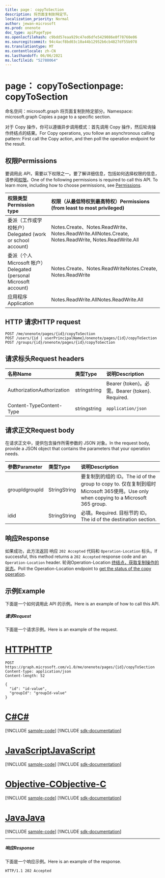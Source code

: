 ```yaml
---
title: page： copyToSection
description: 将页面复制到特定节。
localization_priority: Normal
author: jewan-microsoft
ms.prod: onenote
doc_type: apiPageType
ms.openlocfilehash: c9bdd57eaa929c47ed6dfe5429086e0f78760e06
ms.sourcegitcommit: 94c4acf8bd03c10a44b12952b6cb4827df55b978
ms.translationtype: MT
ms.contentlocale: zh-CN
ms.lasthandoff: 06/06/2021
ms.locfileid: "52788064"
---
```

# <a name="page-copytosection"></a><span data-ttu-id="db411-103">page： copyToSection</span><span class="sxs-lookup"><span data-stu-id="db411-103">page: copyToSection</span></span>

<span data-ttu-id="db411-104">命名空间：microsoft.graph 将页面复制到特定部分。</span><span class="sxs-lookup"><span data-stu-id="db411-104">Namespace: microsoft.graph Copies a page to a specific section.</span></span>

<span data-ttu-id="db411-105">对于 Copy 操作，你可以遵循异步调用模式：首先调用 Copy 操作，然后轮询操作终结点的结果。</span><span class="sxs-lookup"><span data-stu-id="db411-105">For Copy operations, you follow an asynchronous calling pattern:  First call the Copy action, and then poll the operation endpoint for the result.</span></span>

## <a name="permissions"></a><span data-ttu-id="db411-106">权限</span><span class="sxs-lookup"><span data-stu-id="db411-106">Permissions</span></span>
<span data-ttu-id="db411-p101">要调用此 API，需要以下权限之一。要了解详细信息，包括如何选择权限的信息，请参阅[权限](/graph/permissions-reference)。</span><span class="sxs-lookup"><span data-stu-id="db411-p101">One of the following permissions is required to call this API. To learn more, including how to choose permissions, see [Permissions](/graph/permissions-reference).</span></span>

|<span data-ttu-id="db411-109">权限类型</span><span class="sxs-lookup"><span data-stu-id="db411-109">Permission type</span></span>      | <span data-ttu-id="db411-110">权限（从最低特权到最高特权）</span><span class="sxs-lookup"><span data-stu-id="db411-110">Permissions (from least to most privileged)</span></span>              |
|:--------------------|:---------------------------------------------------------|
|<span data-ttu-id="db411-111">委派（工作或学校帐户）</span><span class="sxs-lookup"><span data-stu-id="db411-111">Delegated (work or school account)</span></span> | <span data-ttu-id="db411-112">Notes.Create、Notes.ReadWrite、Notes.ReadWrite.All</span><span class="sxs-lookup"><span data-stu-id="db411-112">Notes.Create, Notes.ReadWrite, Notes.ReadWrite.All</span></span>    |
|<span data-ttu-id="db411-113">委派（个人 Microsoft 帐户）</span><span class="sxs-lookup"><span data-stu-id="db411-113">Delegated (personal Microsoft account)</span></span> | <span data-ttu-id="db411-114">Notes.Create、Notes.ReadWrite</span><span class="sxs-lookup"><span data-stu-id="db411-114">Notes.Create, Notes.ReadWrite</span></span>    |
|<span data-ttu-id="db411-115">应用程序</span><span class="sxs-lookup"><span data-stu-id="db411-115">Application</span></span> | <span data-ttu-id="db411-116">Notes.ReadWrite.All</span><span class="sxs-lookup"><span data-stu-id="db411-116">Notes.ReadWrite.All</span></span> |

## <a name="http-request"></a><span data-ttu-id="db411-117">HTTP 请求</span><span class="sxs-lookup"><span data-stu-id="db411-117">HTTP request</span></span>
<!-- { "blockType": "ignored" } -->
```http
POST /me/onenote/pages/{id}/copyToSection
POST /users/{id | userPrincipalName}/onenote/pages/{id}/copyToSection
POST /groups/{id}/onenote/pages/{id}/copyToSection
```
## <a name="request-headers"></a><span data-ttu-id="db411-118">请求标头</span><span class="sxs-lookup"><span data-stu-id="db411-118">Request headers</span></span>
| <span data-ttu-id="db411-119">名称</span><span class="sxs-lookup"><span data-stu-id="db411-119">Name</span></span>       | <span data-ttu-id="db411-120">类型</span><span class="sxs-lookup"><span data-stu-id="db411-120">Type</span></span> | <span data-ttu-id="db411-121">说明</span><span class="sxs-lookup"><span data-stu-id="db411-121">Description</span></span>|
|:---------------|:--------|:----------|
| <span data-ttu-id="db411-122">Authorization</span><span class="sxs-lookup"><span data-stu-id="db411-122">Authorization</span></span>  | <span data-ttu-id="db411-123">string</span><span class="sxs-lookup"><span data-stu-id="db411-123">string</span></span>  | <span data-ttu-id="db411-p102">Bearer {token}。必需。</span><span class="sxs-lookup"><span data-stu-id="db411-p102">Bearer {token}. Required.</span></span> |
| <span data-ttu-id="db411-126">Content-Type</span><span class="sxs-lookup"><span data-stu-id="db411-126">Content-Type</span></span> | <span data-ttu-id="db411-127">string</span><span class="sxs-lookup"><span data-stu-id="db411-127">string</span></span> | `application/json` |

## <a name="request-body"></a><span data-ttu-id="db411-128">请求正文</span><span class="sxs-lookup"><span data-stu-id="db411-128">Request body</span></span>
<span data-ttu-id="db411-129">在请求正文中，提供包含操作所需参数的 JSON 对象。</span><span class="sxs-lookup"><span data-stu-id="db411-129">In the request body, provide a JSON object that contains the parameters that your operation needs.</span></span>

| <span data-ttu-id="db411-130">参数</span><span class="sxs-lookup"><span data-stu-id="db411-130">Parameter</span></span>    | <span data-ttu-id="db411-131">类型</span><span class="sxs-lookup"><span data-stu-id="db411-131">Type</span></span>   |<span data-ttu-id="db411-132">说明</span><span class="sxs-lookup"><span data-stu-id="db411-132">Description</span></span>|
|:---------------|:--------|:----------|
|<span data-ttu-id="db411-133">groupId</span><span class="sxs-lookup"><span data-stu-id="db411-133">groupId</span></span>|<span data-ttu-id="db411-134">String</span><span class="sxs-lookup"><span data-stu-id="db411-134">String</span></span>|<span data-ttu-id="db411-135">要复制到的组的 ID。</span><span class="sxs-lookup"><span data-stu-id="db411-135">The id of the group to copy to.</span></span> <span data-ttu-id="db411-136">仅在复制到组时Microsoft 365使用。</span><span class="sxs-lookup"><span data-stu-id="db411-136">Use only when copying to a Microsoft 365 group.</span></span>|
|<span data-ttu-id="db411-137">id</span><span class="sxs-lookup"><span data-stu-id="db411-137">id</span></span>|<span data-ttu-id="db411-138">String</span><span class="sxs-lookup"><span data-stu-id="db411-138">String</span></span>|<span data-ttu-id="db411-139">必填。</span><span class="sxs-lookup"><span data-stu-id="db411-139">Required.</span></span> <span data-ttu-id="db411-140">目标节的 ID。</span><span class="sxs-lookup"><span data-stu-id="db411-140">The id of the destination section.</span></span>|

## <a name="response"></a><span data-ttu-id="db411-141">响应</span><span class="sxs-lookup"><span data-stu-id="db411-141">Response</span></span>

<span data-ttu-id="db411-142">如果成功，此方法返回 响应 `202 Accepted` 代码和 `Operation-Location` 标头。</span><span class="sxs-lookup"><span data-stu-id="db411-142">If successful, this method returns a `202 Accepted` response code and an `Operation-Location` header.</span></span> <span data-ttu-id="db411-143">轮询Operation-Location [终结点，获取复制操作的状态](onenoteoperation-get.md)。</span><span class="sxs-lookup"><span data-stu-id="db411-143">Poll the Operation-Location endpoint to [get the status of the copy operation](onenoteoperation-get.md).</span></span>

## <a name="example"></a><span data-ttu-id="db411-144">示例</span><span class="sxs-lookup"><span data-stu-id="db411-144">Example</span></span>
<span data-ttu-id="db411-145">下面是一个如何调用此 API 的示例。</span><span class="sxs-lookup"><span data-stu-id="db411-145">Here is an example of how to call this API.</span></span>
##### <a name="request"></a><span data-ttu-id="db411-146">请求</span><span class="sxs-lookup"><span data-stu-id="db411-146">Request</span></span>
<span data-ttu-id="db411-147">下面是一个请求示例。</span><span class="sxs-lookup"><span data-stu-id="db411-147">Here is an example of the request.</span></span>

# <a name="http"></a>[<span data-ttu-id="db411-148">HTTP</span><span class="sxs-lookup"><span data-stu-id="db411-148">HTTP</span></span>](#tab/http)
<!-- {
  "blockType": "request",
  "name": "page_copytosection"
}-->
```http
POST https://graph.microsoft.com/v1.0/me/onenote/pages/{id}/copyToSection
Content-type: application/json
Content-length: 52

{
  "id": "id-value",
  "groupId": "groupId-value"
}
```
# <a name="c"></a>[<span data-ttu-id="db411-149">C#</span><span class="sxs-lookup"><span data-stu-id="db411-149">C#</span></span>](#tab/csharp)
[!INCLUDE [sample-code](../includes/snippets/csharp/page-copytosection-csharp-snippets.md)]
[!INCLUDE [sdk-documentation](../includes/snippets/snippets-sdk-documentation-link.md)]

# <a name="javascript"></a>[<span data-ttu-id="db411-150">JavaScript</span><span class="sxs-lookup"><span data-stu-id="db411-150">JavaScript</span></span>](#tab/javascript)
[!INCLUDE [sample-code](../includes/snippets/javascript/page-copytosection-javascript-snippets.md)]
[!INCLUDE [sdk-documentation](../includes/snippets/snippets-sdk-documentation-link.md)]

# <a name="objective-c"></a>[<span data-ttu-id="db411-151">Objective-C</span><span class="sxs-lookup"><span data-stu-id="db411-151">Objective-C</span></span>](#tab/objc)
[!INCLUDE [sample-code](../includes/snippets/objc/page-copytosection-objc-snippets.md)]
[!INCLUDE [sdk-documentation](../includes/snippets/snippets-sdk-documentation-link.md)]

# <a name="java"></a>[<span data-ttu-id="db411-152">Java</span><span class="sxs-lookup"><span data-stu-id="db411-152">Java</span></span>](#tab/java)
[!INCLUDE [sample-code](../includes/snippets/java/page-copytosection-java-snippets.md)]
[!INCLUDE [sdk-documentation](../includes/snippets/snippets-sdk-documentation-link.md)]

---


##### <a name="response"></a><span data-ttu-id="db411-153">响应</span><span class="sxs-lookup"><span data-stu-id="db411-153">Response</span></span>
<span data-ttu-id="db411-154">下面是一个响应示例。</span><span class="sxs-lookup"><span data-stu-id="db411-154">Here is an example of the response.</span></span>
<!-- {
  "blockType": "response"
} -->
```http
HTTP/1.1 202 Accepted
```

<!-- uuid: 8fcb5dbc-d5aa-4681-8e31-b001d5168d79
2015-10-25 14:57:30 UTC -->
<!-- {
  "type": "#page.annotation",
  "description": "page: copyToSection",
  "keywords": "",
  "section": "documentation",
  "tocPath": "",
  "suppressions": [
  ]
}-->

